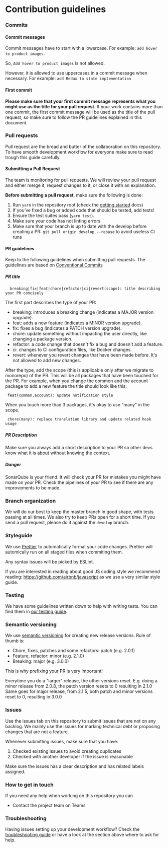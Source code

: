 # Contribution guidelines

### Commits

#### Commit messages

Commit messages have to start with a lowercase.
For example: `add hover to product images`.

So, `Add hover to product images` is not allowed.

However, it is allowed to use uppercases in a commit message when necessary. For example: `add Redux to state implementation`

#### First commit

**Please make sure that your first commit message represents what you might use as the title for your pull request.**
If your work contains more than one commit, the first commit message will be used as the title of the pull request, so make sure to follow the PR guidelines explained in this document.

### Pull requests

Pull request are the bread and butter of the collaboration on this repository. To have smooth development workflow for everyone make sure to read trough this guide carefully.

#### Submitting a Pull Request

The team is monitoring for pull requests. We will review your pull request and either merge it, request changes to it, or close it with an explanation.

**Before submitting a pull request**, make sure the following is done:

1.  Run `yarn` in the repository root (check the [getting started](https://github.com/roprea/test#getting-started) docs)
2.  If you’ve fixed a bug or added code that should be tested, add tests!
3.  Ensure the test suites pass (`yarn test`).
4.  Make sure your code has not linting errors
5.  Make sure that your branch is up to date with the develop before creating a PR: `git pull origin develop --rebase` to avoid useless CI runs

#### PR guidelines

Keep to the following guidelines when submitting pull requests. The guidelines are based on [Conventional Commits](https://www.conventionalcommits.org/en/v1.0.0/#specification)

##### PR title

```
  breaking|fix|feat|chore|refactor|ci|revert(scope): title describing your PR concisely
```

The first part describes the type of your PR:

- breaking: introduces a breaking change (indicates a MAJOR version upgrade).
- feat: adds a new feature (indicates a MINOR version upgrade).
- fix: fixes a bug (indicates a PATCH version upgrade).
- chore: update something without impacting the user directly, like changing a package version.
- refactor: a code change that doesn't fix a bug and doesn't add a feature.
- ci: changes to CI configuration files, like Docker changes.
- revert: whenever you revert changes that have been made before. It's not allowed to add new changes.

After the type, add the scope (this is applicable only after we migrate to monorepo) of the PR. This will be all packages that have been touched for the PR.
For example, when you change the common and the account package to add a new feature the title should look like this:

```
 feat(common,account): update notification style
```

When you touch more than 3 packages, it's okay to use "many" in the scope.

```
 chore(many): replace translation library and update related hook usage
```

##### PR Description

Make sure you always add a short description to your PR so other devs know what it is about without knowing the context.

##### Danger

SonarQube is your friend. It will check your PR for mistakes you might have made on your PR.
Check the pipelines of your PR to see if there are any improvements to be made.

### Branch organization

We will do our best to keep the master branch in good shape, with tests passing at all times.
We also try to keep PRs open for a short time. If you send a pull request, please do it against the `develop` branch.

### Styleguide

We use [Prettier](https://prettier.io/) to automatically format your code changes. Prettier will automically run on all staged files when commiting them.

Any syntax issues will be picked by ESLint.

If you are interested in reading about good JS coding style we recommend reading: https://github.com/airbnb/javascript
as we use a very similar style guide.

### Testing

We have some guidelines written down to help with writing tests. You can find them in [our testing guide](TESTING.md).

### Semantic versioning

We use [semantic versioning](https://semver.org/) for creating new release versions.
Rule of thumb is:

- Chore, fixes, patches and some refactors: patch (e.g. 2.0.1)
- Feature, refactor: minor (e.g. 2.1.0)
- Breaking: major (e.g. 3.0.0)

This is why prefixing your PR is very important!

Everytime you do a "larger" release, the other versions reset.
E.g. doing a minor release from 2.0.8, the patch version resets to 0 resulting in 2.1.0
Same goes for major release, from 2.1.5, both patch and minor versions reset to 0, resulting in 3.0.0

### Issues

Use the issues tab on this repository to submit issues that are not on any backlog.
We mainly use the issues for marking technical debt or proposing changes that are not a feature.

Whenever submitting issues, make sure that you have:

1.  Checked existing issues to avoid creating duplicates
2.  Checked with another developer if the issue is reasonable

Make sure the issues has a clear description and has related labels assigned.

### How to get in touch

If you need any help when working on this repository you can

- Contact the project team on Teams

### Troubleshooting

Having issues setting up your development workflow? Check the [troubleshooting guide](TROUBLESHOOTING.md)
or have a look at the section above where to ask for help.
